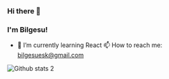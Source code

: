 ### Hi there 👋
### I'm Bilgesu!
<!--
**bilgesueski/bilgesueski** is a ✨ _special_ ✨ repository because its `README.md` (this file) appears on your GitHub profile.

Here are some ideas to get you started:

- 🔭 I’m currently working on ...
- 🌱 I’m currently learning ...
- 👯 I’m looking to collaborate on ...
- 🤔 I’m looking for help with ...
- 💬 Ask me about ...
- 📫 How to reach me: ...
- 😄 Pronouns: ...
- ⚡ Fun fact: ...
-->
- 🌱 I’m currently learning React
📫 How to reach me: bilgesuesk@gmail.com

![Github stats 2](https://github-readme-stats.vercel.app/api?username=bilgesueski&show_icons=true&theme=radical)

